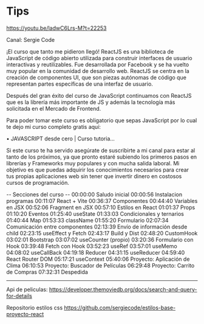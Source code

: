 # Tips

https://youtu.be/ladwC6Lrs-M?t=22253

Canal: Sergie Code

¡El curso que tanto me pidieron llegó! ReactJS es una biblioteca de JavaScript de código abierto utilizada para construir interfaces de usuario interactivas y reutilizables. Fue desarrollada por Facebook y se ha vuelto muy popular en la comunidad de desarrollo web. ReactJS se centra en la creación de componentes UI, que son piezas autónomas de código que representan partes específicas de una interfaz de usuario.

Después del gran éxito del curso de JavaScript continuamos con ReactJS que es la librería más importante de JS y además la tecnología más solicitada en el Mercado de Frontend.

Para poder tomar este curso es obligatorio que sepas JavaScript por lo cual te dejo mi curso completo gratis aquí:   

 • JAVASCRIPT desde cero | Curso tutoria...  

Si este curso te ha servido asegúrate de suscribirte a mi canal para estar al tanto de los próximos, ya que pronto estaré subiendo los primeros pasos en librerías y Frameworks muy populares y con mucha salida laboral. Mi objetivo es que puedas adquirir los conocimientos necesarios para crear tus propias aplicaciones web sin tener que invertir dinero en costosos cursos de programación.

-- Secciones del curso --
00:00:00 Saludo inicial
00:00:56 Instalacion programas
00:11:07 React + Vite
00:36:37 Componentes
00:44:40 Variables en JSX
00:52:06 Fragment en JSX
00:57:10 Estilos en React
01:01:37 Props
01:10:20 Eventos
01:25:40 useState
01:33:03 Condicionales y ternarios
01:40:44 Map
01:53:33 className
01:55:20 Formulario
02:07:34 Comunicación entre componentes
02:13:39 Envío de información desde child
02:23:15 useEffect y Fetch
02:43:17 Build y Dist
02:48:20 CustomHook
03:02:01 Bootstrap
03:07:02 useCounter (propio)
03:20:36 Formulario con Hook
03:39:48 Fetch con Hook
03:52:23 useRef
03:57:01 useMemo
04:08:02 useCallBack
04:19:18 Reducer
04:31:15 useReducer
04:59:40 React Router DOM
05:17:21 useContext
05:40:06 Proyecto: Aplicación de Clima
06:10:53 Proyecto: Buscador de Películas
06:29:48 Proyecto: Carrito de Compras
07:32:31 Despedida

---

Api de peliculas:
https://developer.themoviedb.org/docs/search-and-query-for-details

Repositorio estilos css
https://github.com/sergiecode/estilos-base-proyecto-react